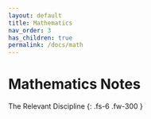 ```yaml
---
layout: default
title: Mathematics
nav_order: 3
has_children: true
permalink: /docs/math
---
```


# Mathematics Notes

The Relevant Discipline
{: .fs-6 .fw-300 }
